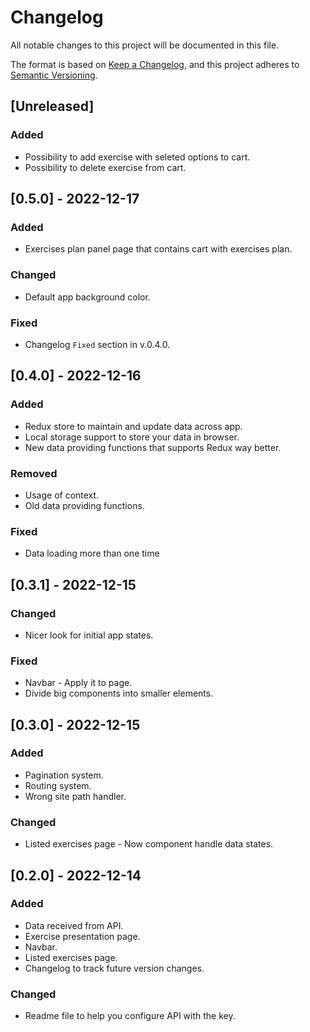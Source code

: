 # Changelog

All notable changes to this project will be documented in this file.

The format is based on [Keep a Changelog](https://keepachangelog.com/en/1.0.0/),
and this project adheres to [Semantic Versioning](https://semver.org/spec/v2.0.0.html).

## [Unreleased]

### Added 

- Possibility to add exercise with seleted options to cart.
- Possibility to delete exercise from cart.

## [0.5.0] - 2022-12-17

### Added 

- Exercises plan panel page that contains cart with exercises plan.

### Changed

- Default app background color.

### Fixed

- Changelog `Fixed` section in v.0.4.0.

## [0.4.0] - 2022-12-16

### Added 

- Redux store to maintain and update data across app.
- Local storage support to store your data in browser.
- New data providing functions that supports Redux way better.

### Removed

- Usage of context.
- Old data providing functions.

### Fixed

- Data loading more than one time

## [0.3.1] - 2022-12-15

### Changed

- Nicer look for initial app states.

### Fixed

- Navbar - Apply it to page.
- Divide big components into smaller elements.

## [0.3.0] - 2022-12-15

### Added

- Pagination system.
- Routing system.
- Wrong site path handler.

### Changed

- Listed exercises page - Now component handle data states.

## [0.2.0] - 2022-12-14

### Added

- Data received from API.
- Exercise presentation page.
- Navbar.
- Listed exercises page.
- Changelog to track future version changes.

### Changed

- Readme file to help you configure API with the key.
